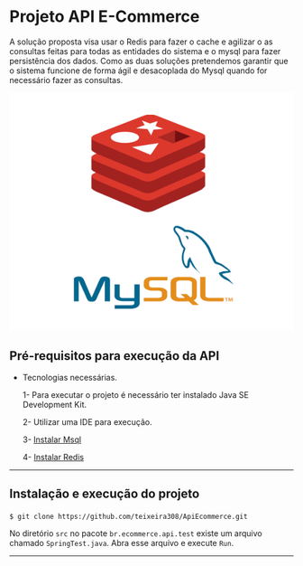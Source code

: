 # Projeto API E-Commerce

A solução proposta visa usar o Redis para fazer o cache e agilizar o as consultas feitas para todas as entidades do sistema e o mysql para fazer persistência dos dados. Como as duas soluções pretendemos garantir que o sistema funcione de forma ágil e desacoplada do Mysql quando for necessário fazer as consultas.

![Imagem Redis- Mysql](img/Redis-Mysql.png)

##  Pré-requisitos para execução da API
 - Tecnologias necessárias.
 
    1- Para executar o projeto é necessário ter instalado Java SE Development Kit.
    
    2- Utilizar uma IDE para execução.
    
    3- [Instalar Msql](https://www.mysql.com/downloads/)
    
    4- [Instalar Redis](https://redis.io/topics/quickstart)   
---

## Instalação e execução do projeto


`$ git clone https://github.com/teixeira308/ApiEcommerce.git`

No diretório `src` no pacote `br.ecommerce.api.test` existe um arquivo chamado `SpringTest.java`. 
Abra esse arquivo e execute `Run`.

---

